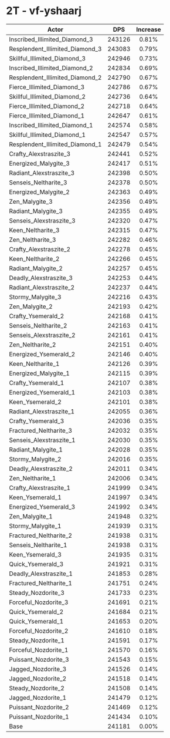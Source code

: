 # 2T - vf-yshaarj
| Actor | DPS | Increase |
|---|:---:|:---:|
|Inscribed_Illimited_Diamond_3|243126|0.81%|
|Resplendent_Illimited_Diamond_3|243083|0.79%|
|Skillful_Illimited_Diamond_3|242946|0.73%|
|Inscribed_Illimited_Diamond_2|242834|0.69%|
|Resplendent_Illimited_Diamond_2|242790|0.67%|
|Fierce_Illimited_Diamond_3|242786|0.67%|
|Skillful_Illimited_Diamond_2|242736|0.64%|
|Fierce_Illimited_Diamond_2|242718|0.64%|
|Fierce_Illimited_Diamond_1|242647|0.61%|
|Inscribed_Illimited_Diamond_1|242574|0.58%|
|Skillful_Illimited_Diamond_1|242547|0.57%|
|Resplendent_Illimited_Diamond_1|242479|0.54%|
|Crafty_Alexstraszite_3|242441|0.52%|
|Energized_Malygite_3|242417|0.51%|
|Radiant_Alexstraszite_3|242398|0.50%|
|Senseis_Neltharite_3|242378|0.50%|
|Energized_Malygite_2|242363|0.49%|
|Zen_Malygite_3|242356|0.49%|
|Radiant_Malygite_3|242355|0.49%|
|Senseis_Alexstraszite_3|242320|0.47%|
|Keen_Neltharite_3|242315|0.47%|
|Zen_Neltharite_3|242282|0.46%|
|Crafty_Alexstraszite_2|242278|0.45%|
|Keen_Neltharite_2|242266|0.45%|
|Radiant_Malygite_2|242257|0.45%|
|Deadly_Alexstraszite_3|242253|0.44%|
|Radiant_Alexstraszite_2|242237|0.44%|
|Stormy_Malygite_3|242216|0.43%|
|Zen_Malygite_2|242193|0.42%|
|Crafty_Ysemerald_2|242168|0.41%|
|Senseis_Neltharite_2|242163|0.41%|
|Senseis_Alexstraszite_2|242161|0.41%|
|Zen_Neltharite_2|242151|0.40%|
|Energized_Ysemerald_2|242146|0.40%|
|Keen_Neltharite_1|242126|0.39%|
|Energized_Malygite_1|242115|0.39%|
|Crafty_Ysemerald_1|242107|0.38%|
|Energized_Ysemerald_1|242103|0.38%|
|Keen_Ysemerald_2|242101|0.38%|
|Radiant_Alexstraszite_1|242055|0.36%|
|Crafty_Ysemerald_3|242036|0.35%|
|Fractured_Neltharite_3|242032|0.35%|
|Senseis_Alexstraszite_1|242030|0.35%|
|Radiant_Malygite_1|242028|0.35%|
|Stormy_Malygite_2|242016|0.35%|
|Deadly_Alexstraszite_2|242011|0.34%|
|Zen_Neltharite_1|242006|0.34%|
|Crafty_Alexstraszite_1|241999|0.34%|
|Keen_Ysemerald_1|241997|0.34%|
|Energized_Ysemerald_3|241992|0.34%|
|Zen_Malygite_1|241948|0.32%|
|Stormy_Malygite_1|241939|0.31%|
|Fractured_Neltharite_2|241938|0.31%|
|Senseis_Neltharite_1|241938|0.31%|
|Keen_Ysemerald_3|241935|0.31%|
|Quick_Ysemerald_3|241921|0.31%|
|Deadly_Alexstraszite_1|241853|0.28%|
|Fractured_Neltharite_1|241751|0.24%|
|Steady_Nozdorite_3|241733|0.23%|
|Forceful_Nozdorite_3|241691|0.21%|
|Quick_Ysemerald_2|241684|0.21%|
|Quick_Ysemerald_1|241653|0.20%|
|Forceful_Nozdorite_2|241610|0.18%|
|Steady_Nozdorite_1|241591|0.17%|
|Forceful_Nozdorite_1|241570|0.16%|
|Puissant_Nozdorite_3|241543|0.15%|
|Jagged_Nozdorite_3|241526|0.14%|
|Jagged_Nozdorite_2|241518|0.14%|
|Steady_Nozdorite_2|241508|0.14%|
|Jagged_Nozdorite_1|241479|0.12%|
|Puissant_Nozdorite_2|241469|0.12%|
|Puissant_Nozdorite_1|241434|0.10%|
|Base|241181|0.00%|
